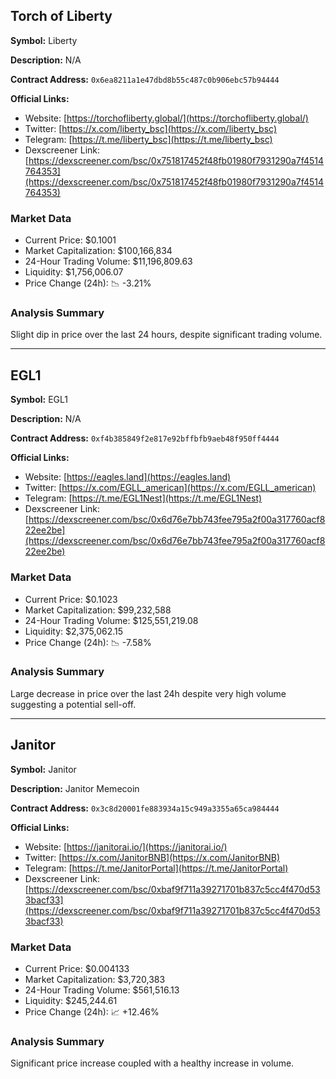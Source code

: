 ## Torch of Liberty

**Symbol:** Liberty

**Description:** N/A

**Contract Address:** `0x6ea8211a1e47dbd8b55c487c0b906ebc57b94444`

**Official Links:**
- Website: [https://torchofliberty.global/](https://torchofliberty.global/)
- Twitter: [https://x.com/liberty_bsc](https://x.com/liberty_bsc)
- Telegram: [https://t.me/liberty_bsc](https://t.me/liberty_bsc)
- Dexscreener Link: [https://dexscreener.com/bsc/0x751817452f48fb01980f7931290a7f4514764353](https://dexscreener.com/bsc/0x751817452f48fb01980f7931290a7f4514764353)

### Market Data

- Current Price: $0.1001
- Market Capitalization: $100,166,834
- 24-Hour Trading Volume: $11,196,809.63
- Liquidity: $1,756,006.07
- Price Change (24h): 📉 -3.21%

### Analysis Summary

Slight dip in price over the last 24 hours, despite significant trading volume.

---

## EGL1

**Symbol:** EGL1

**Description:** N/A

**Contract Address:** `0xf4b385849f2e817e92bffbfb9aeb48f950ff4444`

**Official Links:**
- Website: [https://eagles.land](https://eagles.land)
- Twitter: [https://x.com/EGLL_american](https://x.com/EGLL_american)
- Telegram: [https://t.me/EGL1Nest](https://t.me/EGL1Nest)
- Dexscreener Link: [https://dexscreener.com/bsc/0x6d76e7bb743fee795a2f00a317760acf822ee2be](https://dexscreener.com/bsc/0x6d76e7bb743fee795a2f00a317760acf822ee2be)

### Market Data

- Current Price: $0.1023
- Market Capitalization: $99,232,588
- 24-Hour Trading Volume: $125,551,219.08
- Liquidity: $2,375,062.15
- Price Change (24h): 📉 -7.58%

### Analysis Summary

Large decrease in price over the last 24h despite very high volume suggesting a potential sell-off.

---

## Janitor

**Symbol:** Janitor

**Description:** Janitor Memecoin

**Contract Address:** `0x3c8d20001fe883934a15c949a3355a65ca984444`

**Official Links:**
- Website: [https://janitorai.io/](https://janitorai.io/)
- Twitter: [https://x.com/JanitorBNB](https://x.com/JanitorBNB)
- Telegram: [https://t.me/JanitorPortal](https://t.me/JanitorPortal)
- Dexscreener Link: [https://dexscreener.com/bsc/0xbaf9f711a39271701b837c5cc4f470d533bacf33](https://dexscreener.com/bsc/0xbaf9f711a39271701b837c5cc4f470d533bacf33)

### Market Data

- Current Price: $0.004133
- Market Capitalization: $3,720,383
- 24-Hour Trading Volume: $561,516.13
- Liquidity: $245,244.61
- Price Change (24h): 📈 +12.46%

### Analysis Summary

Significant price increase coupled with a healthy increase in volume.
